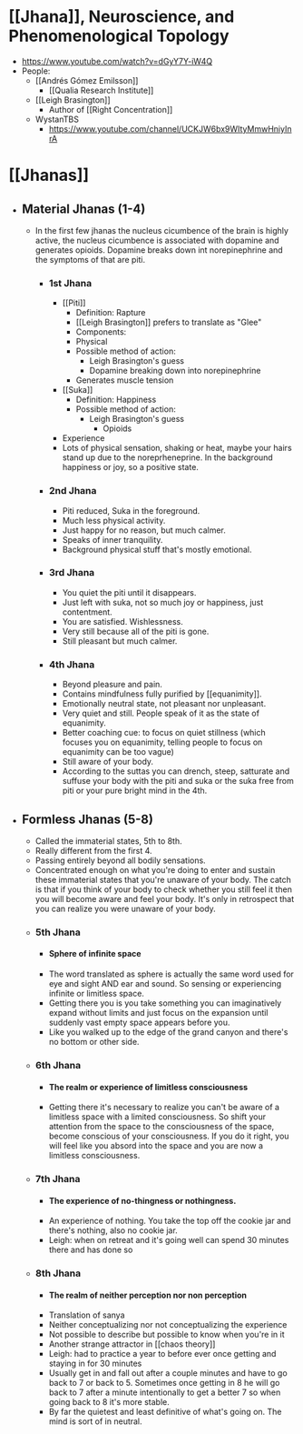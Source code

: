 # [[Jhana]], Neuroscience, and Phenomenological Topology
- https://www.youtube.com/watch?v=dGyY7Y-iW4Q
- People:
	- [[Andrés Gómez Emilsson]]
		- [[Qualia Research Institute]]
	-  [[Leigh Brasington]]
		- Author of [[Right Concentration]]
	- WystanTBS
		- https://www.youtube.com/channel/UCKJW6bx9WItyMmwHniyInrA

# [[Jhanas]]
- ## Material Jhanas (1-4)
	- In the first few jhanas the nucleus cicumbence of the brain is highly active, the nucleus cicumbence is associated with dopamine and generates opioids. Dopamine breaks down int norepinephrine and the symptoms of that are piti.
		- ### 1st Jhana
			-  [[Piti]]
				- Definition: Rapture
				- [[Leigh Brasington]] prefers to translate as "Glee"
				- Components:
				- Physical
				- Possible method of action:
					- Leigh Brasington's guess
					- Dopamine breaking down into norepinephrine
				- Generates muscle tension
			- [[Suka]]
				- Definition: Happiness
				- Possible method of action:
					- Leigh Brasington's guess
						- Opioids
			- Experience
			- Lots of physical sensation, shaking or heat, maybe your hairs stand up due to the noreprheneprine. In the background happiness or joy, so a positive state.
		- ### 2nd Jhana
			- Piti reduced, Suka in the foreground.
			- Much less physical activity.
			- Just happy for no reason, but much calmer.
			- Speaks of inner tranquility.
			- Background physical stuff that's mostly emotional.
		- ### 3rd Jhana
			- You quiet the piti until it disappears.
			- Just left with suka, not so much joy or happiness, just contentment.
			- You are satisfied. Wishlessness.
			- Very still because all of the piti is gone.
			- Still pleasant but much calmer.
		- ### 4th Jhana
			- Beyond pleasure and pain.
			- Contains mindfulness fully purified by [[equanimity]].
			- Emotionally neutral state, not pleasant nor unpleasant.
			- Very quiet and still. People speak of it as the state of equanimity.
			- Better coaching cue: to focus on quiet stillness (which focuses you on equanimity, telling people to focus on equanimity can be too vague)
			- Still aware of your body.
			- According to the suttas you can drench, steep, satturate and suffuse your body with the piti and suka or the suka free from piti or your pure bright mind in the 4th.
- ## Formless Jhanas (5-8)
	- Called the immaterial states, 5th to 8th.
	- Really different from the first 4.
	- Passing entirely beyond all bodily sensations.
	- Concentrated enough on what you're doing to enter and sustain these immaterial states that you're unaware of your body. The catch is that if you think of your body to check whether you still feel it then you will become aware and feel your body. It's only in retrospect that you can realize you were unaware of your body.
	- ### 5th Jhana
		- #### Sphere of infinite space
		- The word translated as sphere is actually the same word used for eye and sight AND ear and sound. So sensing or experiencing infinite or limitless space.
		- Getting there you is you take something you can imaginatively expand without limits and just focus on the expansion until suddenly vast empty space appears before you.
		- Like you walked up to the edge of the grand canyon and there's no bottom or other side.
	- ### 6th Jhana
		- #### The realm or experience of limitless consciousness
		- Getting there it's necessary to realize you can't be aware of a limitless space with a limited consciousness. So shift your attention from the space to the consciousness of the space, become conscious of your consciousness. If you do it right, you will feel like you absord into the space and you are now a limitless consciousness.
	- ### 7th Jhana
		- #### The experience of no-thingness or nothingness.
		- An experience of nothing. You take the top off the cookie jar and there's nothing, also no cookie jar.
		- Leigh: when on retreat and it's going well can spend 30 minutes there and has done so
	- ### 8th Jhana
		- #### The realm of neither perception nor non perception
		- Translation of sanya
		- Neither conceptualizing nor not conceptualizing the experience
		- Not possible to describe but possible to know when you're in it
		- Another strange attractor in [[chaos theory]]
		- Leigh: had to practice a year to before ever once getting and staying in for 30 minutes
		- Usually get in and fall out after a couple minutes and have to go back to 7 or back to 5. Sometimes once getting in 8 he will go back to 7 after a minute intentionally to get a better 7 so when going back to 8 it's more stable.
		- By far the quietest and least definitive of what's going on. The mind is sort of in neutral.



